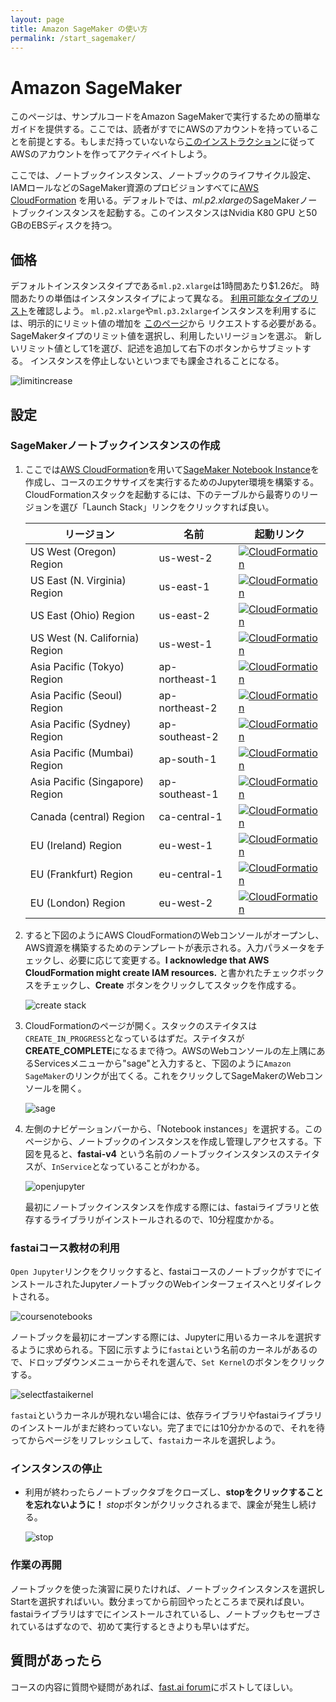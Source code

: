 ```yaml
---
layout: page
title: Amazon SageMaker の使い方
permalink: /start_sagemaker/
---
```

# Amazon SageMaker

このページは、サンプルコードをAmazon SageMakerで実行するための簡単なガイドを提供する。ここでは、読者がすでにAWSのアカウントを持っていることを前提とする。もしまだ持っていないなら[このインストラクション](https://aws.amazon.com/premiumsupport/knowledge-center/create-and-activate-aws-account/)に従ってAWSのアカウントを作ってアクティベイトしよう。

ここでは、ノートブックインスタンス、ノートブックのライフサイクル設定、IAMロールなどのSageMaker資源のプロビジョンすべてに[AWS CloudFormation](https://aws.amazon.com/cloudformation/) を用いる。デフォルトでは、*ml.p2.xlarge*のSageMakerノートブックインスタンスを起動する。このインスタンスはNvidia K80 GPU と50 GBのEBSディスクを持つ。


## 価格

デフォルトインスタンスタイプである`ml.p2.xlarge`は1時間あたり$1.26だ。
時間あたりの単価はインスタンスタイプによって異なる。
[利用可能なタイプのリスト](https://aws.amazon.com/sagemaker/pricing/)を確認しよう。
`ml.p2.xlarge`や`ml.p3.2xlarge`インスタンスを利用するには、明示的にリミット値の増加を
[このページ](https://console.aws.amazon.com/support/home#/case/create?issueType=service-limit-increase)から
リクエストする必要がある。
SageMakerタイプのリミット値を選択し、利用したいリージョンを選ぶ。
新しいリミット値として1を選び、記述を追加して右下のボタンからサブミットする。
インスタンスを停止しないといつまでも課金されることになる。

 <img alt="limitincrease" src="images/aws/increase_limit_sagemaker.png" class="screenshot">

## 設定

### SageMakerノートブックインスタンスの作成

1. ここでは[AWS CloudFormation](https://aws.amazon.com/cloudformation/)を用いて[SageMaker Notebook Instance](https://docs.aws.amazon.com/sagemaker/latest/dg/nbi.html)を作成し、コースのエクササイズを実行するためのJupyter環境を構築する。CloudFormationスタックを起動するには、下のテーブルから最寄りのリージョンを選び「Launch Stack」リンクをクリックすれば良い。

    リージョン | 名前 | 起動リンク
    --- | --- | ---
    US West (Oregon) Region | us-west-2 | [![CloudFormation](images/aws/cfn-launch-stack.png)](https://us-west-2.console.aws.amazon.com/cloudformation/home?region=us-west-2#/stacks/create/review?filter=active&templateURL=https://fastai-cfn.s3.amazonaws.com/sagemaker-cfn-course-v4.yml&stackName=FastaiSageMakerStack)
    US East (N. Virginia) Region | us-east-1 | [![CloudFormation](images/aws/cfn-launch-stack.png)](https://us-east-1.console.aws.amazon.com/cloudformation/home?region=us-east-1#/stacks/create/review?filter=active&templateURL=https://fastai-cfn.s3.amazonaws.com/sagemaker-cfn-course-v4.yml&stackName=FastaiSageMakerStack)
    US East (Ohio) Region | us-east-2 | [![CloudFormation](images/aws/cfn-launch-stack.png)](https://us-east-2.console.aws.amazon.com/cloudformation/home?region=us-east-2#/stacks/create/review?filter=active&templateURL=https://fastai-cfn.s3.amazonaws.com/sagemaker-cfn-course-v4.yml&stackName=FastaiSageMakerStack)
    US West (N. California) Region | us-west-1 | [![CloudFormation](images/aws/cfn-launch-stack.png)](https://us-west-1.console.aws.amazon.com/cloudformation/home?region=us-west-1#/stacks/create/review?filter=active&templateURL=https://fastai-cfn.s3.amazonaws.com/sagemaker-cfn-course-v4.yml&stackName=FastaiSageMakerStack)    
    Asia Pacific (Tokyo) Region | ap-northeast-1 | [![CloudFormation](images/aws/cfn-launch-stack.png)](https://ap-northeast-1.console.aws.amazon.com/cloudformation/home?region=ap-northeast-1#/stacks/create/review?filter=active&templateURL=https://fastai-cfn.s3.amazonaws.com/sagemaker-cfn-course-v4.yml&stackName=FastaiSageMakerStack)
    Asia Pacific (Seoul) Region | ap-northeast-2 | [![CloudFormation](images/aws/cfn-launch-stack.png)](https://ap-northeast-2.console.aws.amazon.com/cloudformation/home?region=ap-northeast-2#/stacks/create/review?filter=active&templateURL=https://fastai-cfn.s3.amazonaws.com/sagemaker-cfn-course-v4.yml&stackName=FastaiSageMakerStack)
    Asia Pacific (Sydney) Region | ap-southeast-2 | [![CloudFormation](images/aws/cfn-launch-stack.png)](https://ap-southeast-2.console.aws.amazon.com/cloudformation/home?region=ap-southeast-2#/stacks/create/review?filter=active&templateURL=https://fastai-cfn.s3.amazonaws.com/sagemaker-cfn-course-v4.yml&stackName=FastaiSageMakerStack)
    Asia Pacific (Mumbai) Region | ap-south-1 | [![CloudFormation](images/aws/cfn-launch-stack.png)](https://ap-south-1.console.aws.amazon.com/cloudformation/home?region=ap-south-1#/stacks/create/review?filter=active&templateURL=https://fastai-cfn.s3.amazonaws.com/sagemaker-cfn-course-v4.yml&stackName=FastaiSageMakerStack) 
    Asia Pacific (Singapore) Region | ap-southeast-1 | [![CloudFormation](images/aws/cfn-launch-stack.png)](https://ap-southeast-1.console.aws.amazon.com/cloudformation/home?region=ap-southeast-1#/stacks/create/review?filter=active&templateURL=https://fastai-cfn.s3.amazonaws.com/sagemaker-cfn-course-v4.yml&stackName=FastaiSageMakerStack)           
    Canada (central) Region | ca-central-1 | [![CloudFormation](images/aws/cfn-launch-stack.png)](https://ca-central-1.console.aws.amazon.com/cloudformation/home?region=ca-central-1#/stacks/create/review?filter=active&templateURL=https://fastai-cfn.s3.amazonaws.com/sagemaker-cfn-course-v4.yml&stackName=FastaiSageMakerStack)       
    EU (Ireland) Region | eu-west-1 | [![CloudFormation](images/aws/cfn-launch-stack.png)](https://eu-west-1.console.aws.amazon.com/cloudformation/home?region=eu-west-1#/stacks/create/review?filter=active&templateURL=https://fastai-cfn.s3.amazonaws.com/sagemaker-cfn-course-v4.yml&stackName=FastaiSageMakerStack)
    EU (Frankfurt) Region | eu-central-1 | [![CloudFormation](images/aws/cfn-launch-stack.png)](https://eu-central-1.console.aws.amazon.com/cloudformation/home?region=eu-central-1#/stacks/create/review?filter=active&templateURL=https://fastai-cfn.s3.amazonaws.com/sagemaker-cfn-course-v4.yml&stackName=FastaiSageMakerStack)
    EU (London) Region | eu-west-2 | [![CloudFormation](images/aws/cfn-launch-stack.png)](https://eu-west-2.console.aws.amazon.com/cloudformation/home?region=eu-west-2#/stacks/create/review?filter=active&templateURL=https://fastai-cfn.s3.amazonaws.com/sagemaker-cfn-course-v4.yml&stackName=FastaiSageMakerStack)    

1. すると下図のようにAWS CloudFormationのWebコンソールがオープンし、AWS資源を構築するためのテンプレートが表示される。入力パラメータをチェックし、必要に応じて変更する。**I acknowledge that AWS CloudFormation might create IAM resources.** 
と書かれたチェックボックスをチェックし、**Create** ボタンをクリックしてスタックを作成する。

    <img alt="create stack" src="images/sagemaker/create_stack.png" class="screenshot">

1. CloudFormationのページが開く。スタックのステイタスは`CREATE_IN_PROGRESS`となっているはずだ。ステイタスが**CREATE_COMPLETE**になるまで待つ。AWSのWebコンソールの左上隅にあるServicesメニューから"sage"と入力すると、下図のように`Amazon SageMaker`のリンクが出てくる。これをクリックしてSageMakerのWebコンソールを開く。


   <img alt="sage" src="images/sagemaker/01.png" class="screenshot">

1. 左側のナビゲーションバーから、「Notebook instances」を選択する。このページから、ノートブックのインスタンスを作成し管理しアクセスする。下図を見ると、**fastai-v4** という名前のノートブックインスタンスのステイタスが、`InService`となっていることがわかる。

   <img alt="openjupyter" src="images/sagemaker/open_juypter.png" class="screenshot">
   
   最初にノートブックインスタンスを作成する際には、fastaiライブラリと依存するライブラリがインストールされるので、10分程度かかる。
      
### fastaiコース教材の利用

`Open Jupyter`リンクをクリックすると、fastaiコースのノートブックがすでにインストールされたJupyterノートブックのWebインターフェイスへとリダイレクトされる。

<img alt="coursenotebooks" src="images/sagemaker/course_notebooks.png" class="screenshot">

ノートブックを最初にオープンする際には、Jupyterに用いるカーネルを選択するように求められる。下図に示すように`fastai`という名前のカーネルがあるので、ドロップダウンメニューからそれを選んで、`Set Kernel`のボタンをクリックする。

<img alt="selectfastaikernel" src="images/sagemaker/selectkernel.png" class="screenshot">

`fastai`というカーネルが現れない場合には、依存ライブラリやfastaiライブラリのインストールがまだ終わっていない。完了までには10分かかるので、それを待ってからページをリフレッシュして、`fastai`カーネルを選択しよう。

### インスタンスの停止

- 利用が終わったらノートブックタブをクローズし、**stopをクリックすることを忘れないように！** *stop*ボタンがクリックされるまで、課金が発生し続ける。

    <img alt="stop" src="images/sagemaker/stop_instance.png" class="screenshot">


### 作業の再開

ノートブックを使った演習に戻りたければ、ノートブックインスタンスを選択しStartを選択すればいい。数分まってから前回やったところまで戻れば良い。fastaiライブラリはすでにインストールされているし、ノートブックもセーブされているはずなので、初めて実行するときよりも早いはずだ。

## 質問があったら

コースの内容に質問や疑問があれば、[fast.ai forum](http://forums.fast.ai/)にポストしてほしい。
